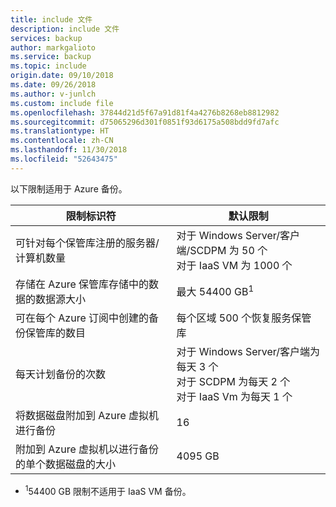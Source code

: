 ```yaml
---
title: include 文件
description: include 文件
services: backup
author: markgalioto
ms.service: backup
ms.topic: include
origin.date: 09/10/2018
ms.date: 09/26/2018
ms.author: v-junlch
ms.custom: include file
ms.openlocfilehash: 37844d21d5f67a91d81f4a4276b8268eb8812982
ms.sourcegitcommit: d75065296d301f0851f93d6175a508bdd9fd7afc
ms.translationtype: HT
ms.contentlocale: zh-CN
ms.lasthandoff: 11/30/2018
ms.locfileid: "52643475"
---
```

以下限制适用于 Azure 备份。

| 限制标识符 | 默认限制 |
| --- | --- |
| 可针对每个保管库注册的服务器/计算机数量 |对于 Windows Server/客户端/SCDPM 为 50 个 <br/> 对于 IaaS VM 为 1000 个 |
| 存储在 Azure 保管库存储中的数据的数据源大小 |最大 54400 GB<sup>1</sup> |
| 可在每个 Azure 订阅中创建的备份保管库的数目 |每个区域 500 个恢复服务保管库 |
| 每天计划备份的次数 |对于 Windows Server/客户端为每天 3 个 <br/> 对于 SCDPM 为每天 2 个 <br/> 对于 IaaS Vm 为每天 1 个 |
| 将数据磁盘附加到 Azure 虚拟机进行备份 |16 |
| 附加到 Azure 虚拟机以进行备份的单个数据磁盘的大小| 4095 GB|

* <sup>1</sup>54400 GB 限制不适用于 IaaS VM 备份。
 

<!-- ms.date: 09/26/2018 -->
